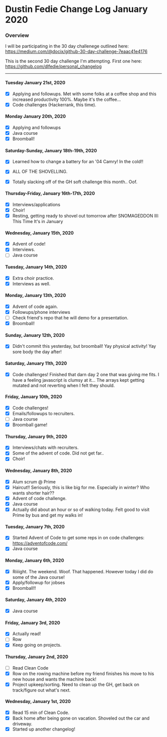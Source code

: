 # Dustin Fedie Change Log January 2020
### Overview
I will be participating in the 30 day challenege outlined here: https://medium.com/@docix/github-30-day-challenge-7eaac41e4176

This is the second 30 day challenge I'm attempting. First one here: https://github.com/dlfedie/personal_changelog

---
#### Tuesday January 21st, 2020
- [x] Applying and followups. Met with some folks at a coffee shop and this increased productivity 100%. Maybe it's the coffee...
- [x] Code challenges (Hackerrank, this time).

#### Monday January 20th, 2020
- [x] Applying and followups
- [x] Java course
- [x] Broomball!

#### Saturday-Sunday, January 18th-19th, 2020
- [x] Learned how to change a battery for an '04 Camry! In the cold!!
- [x] ALL OF THE SHOVELLING.
- [x] Totally slacking off of the GH soft challenge this month.. Oof. 


#### Thursday-Friday, January 16th-17th, 2020
- [x] Interviews/applications
- [x] Choir!
- [x] Resting, getting ready to shovel out tomorrow after SNOMAGEDDON III: This Time It's in January

#### Wednesday, January 15th, 2020
- [x] Advent of code!
- [x] Interviews.
- [ ] Java course

#### Tuesday, January 14th, 2020
- [x] Extra choir practice. 
- [x] Interviews as well.

#### Monday, January 13th, 2020
- [x] Advent of code again.
- [x] Followups/phone interviews
- [ ] Check friend's repo that he will demo for a presentation.
- [x] Broomball!

#### Sunday, January 12th, 2020
- [x] Didn't commit this yesterday, but broomball! Yay physical activity! Yay sore body the day after!

#### Saturday, January 11th, 2020
- [x] Code challenges! Finished that darn day 2 one that was giving me fits. I have a feeling javascript is clumsy at it... The arrays kept getting mutated and not reverting when I felt they should.

#### Friday, January 10th, 2020
- [x] Code challenges!
- [x] Emails/followups to recruiters.
- [ ] Java course
- [x] Broomball game!

#### Thursday, January 9th, 2020
- [x] Interviews/chats with recruiters.
- [x] Some of the advent of code. Did not get far..
- [x] Choir!

#### Wednesday, January 8th, 2020
- [x] Alum scrum @ Prime
- [x] Haircut!! Seriously, this is like big for me. Especially in winter? Who wants shorter hair??
- [x] Advent of code challenge.
- [x] Java course
- [x] Actually did about an hour or so of walking today. Felt good to visit Prime by bus and get my walks in!

#### Tuesday, January 7th, 2020
- [x] Started Advent of Code to get some reps in on code challenges: https://adventofcode.com/
- [x] Java course

#### Monday, January 6th, 2020
- [x] Riiiight. The weekend. Woof. That happened. However today I did do some of the Java course!
- [x] Apply/followup for jobses
- [x] Broomball!!

#### Saturday, January 4th, 2020
- [x] Java course

#### Friday, January 3rd, 2020
- [x] Actually read!
- [ ] Row
- [x] Keep going on projects.

#### Thursday, January 2nd, 2020
- [ ] Read Clean Code
- [x] Row on the rowing machine before my friend finishes his move to his new house and wants the machine back!
- [x] Project upkeep/sorting. Need to clean up the GH, get back on track/figure out what's next.

#### Wednesday, January 1st, 2020
- [x] Read 15 min of Clean Code.
- [x] Back home after being gone on vacation. Shoveled out the car and driveway.
- [x] Started up another changelog!
